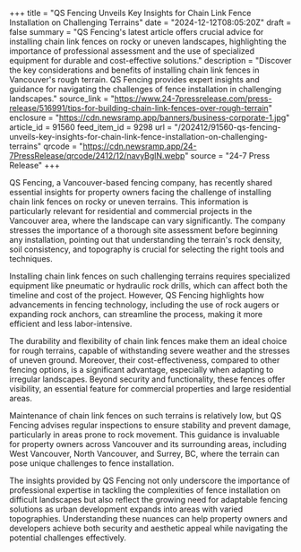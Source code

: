 +++
title = "QS Fencing Unveils Key Insights for Chain Link Fence Installation on Challenging Terrains"
date = "2024-12-12T08:05:20Z"
draft = false
summary = "QS Fencing's latest article offers crucial advice for installing chain link fences on rocky or uneven landscapes, highlighting the importance of professional assessment and the use of specialized equipment for durable and cost-effective solutions."
description = "Discover the key considerations and benefits of installing chain link fences in Vancouver's rough terrain. QS Fencing provides expert insights and guidance for navigating the challenges of fence installation in challenging landscapes."
source_link = "https://www.24-7pressrelease.com/press-release/516991/tips-for-building-chain-link-fences-over-rough-terrain"
enclosure = "https://cdn.newsramp.app/banners/business-corporate-1.jpg"
article_id = 91560
feed_item_id = 9298
url = "/202412/91560-qs-fencing-unveils-key-insights-for-chain-link-fence-installation-on-challenging-terrains"
qrcode = "https://cdn.newsramp.app/24-7PressRelease/qrcode/2412/12/navyBglN.webp"
source = "24-7 Press Release"
+++

<p>QS Fencing, a Vancouver-based fencing company, has recently shared essential insights for property owners facing the challenge of installing chain link fences on rocky or uneven terrains. This information is particularly relevant for residential and commercial projects in the Vancouver area, where the landscape can vary significantly. The company stresses the importance of a thorough site assessment before beginning any installation, pointing out that understanding the terrain's rock density, soil consistency, and topography is crucial for selecting the right tools and techniques.</p><p>Installing chain link fences on such challenging terrains requires specialized equipment like pneumatic or hydraulic rock drills, which can affect both the timeline and cost of the project. However, QS Fencing highlights how advancements in fencing technology, including the use of rock augers or expanding rock anchors, can streamline the process, making it more efficient and less labor-intensive.</p><p>The durability and flexibility of chain link fences make them an ideal choice for rough terrains, capable of withstanding severe weather and the stresses of uneven ground. Moreover, their cost-effectiveness, compared to other fencing options, is a significant advantage, especially when adapting to irregular landscapes. Beyond security and functionality, these fences offer visibility, an essential feature for commercial properties and large residential areas.</p><p>Maintenance of chain link fences on such terrains is relatively low, but QS Fencing advises regular inspections to ensure stability and prevent damage, particularly in areas prone to rock movement. This guidance is invaluable for property owners across Vancouver and its surrounding areas, including West Vancouver, North Vancouver, and Surrey, BC, where the terrain can pose unique challenges to fence installation.</p><p>The insights provided by QS Fencing not only underscore the importance of professional expertise in tackling the complexities of fence installation on difficult landscapes but also reflect the growing need for adaptable fencing solutions as urban development expands into areas with varied topographies. Understanding these nuances can help property owners and developers achieve both security and aesthetic appeal while navigating the potential challenges effectively.</p>